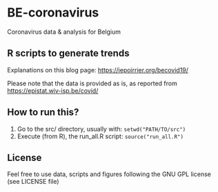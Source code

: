 # BE-coronavirus
Coronavirus data &amp; analysis for Belgium

## R scripts to generate trends

Explanations on this blog page: https://jepoirrier.org/becovid19/

Please note that the data is provided as is, as reported from https://epistat.wiv-isp.be/covid/

## How to run this?

1) Go to the src/ directory, usually with: `setwd("PATH/TO/src")`
2) Execute (from R), the run_all.R script: `source("run_all.R")`

## License

Feel free to use data, scripts and figures following the GNU GPL license (see LICENSE file)
